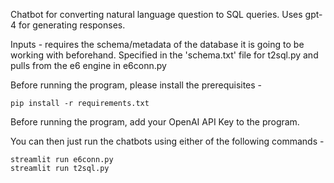 Chatbot for converting natural language question to SQL queries. Uses gpt-4 for generating responses.

Inputs - requires the schema/metadata of the database it is going to be working with beforehand. Specified in the 'schema.txt' file for t2sql.py and pulls from the e6 engine in e6conn.py

Before running the program, please install the prerequisites - 
```
pip install -r requirements.txt
```
Before running the program, add your OpenAI API Key to the program.

You can then just run the chatbots using either of the following commands - 
```
streamlit run e6conn.py
streamlit run t2sql.py
```
